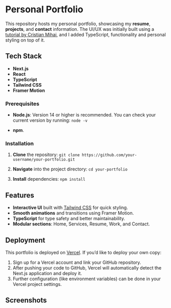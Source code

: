 # Personal Portfolio

This repository hosts my personal portfolio, showcasing my **resume**, **projects**, and **contact** information. The UI/UX was initially built using a [tutorial by Cristian Mihai](https://www.youtube.com/watch?v=dImgZ_AH7uA), and I added TypeScript, functionality and personal styling on top of it.

## Tech Stack
- **Next.js**
- **React**
- **TypeScript**
- **Tailwind CSS**
- **Framer Motion**

### Prerequisites
- **Node.js**: Version 14 or higher is recommended. You can check your current version by running:
	`node -v`

- **npm**.

### Installation
1. **Clone** the repository:
    `git clone https://github.com/your-username/your-portfolio.git`

2. **Navigate** into the project directory:
    `cd your-portfolio`

3. **Install** dependencies:
    `npm install`

## Features
- **Interactive UI** built with [Tailwind CSS](https://tailwindcss.com/) for quick styling.
- **Smooth animations** and transitions using Framer Motion.
- **TypeScript** for type safety and better maintainability.
- **Modular sections**: Home, Services, Resume, Work, and Contact.

## Deployment
This portfolio is deployed on [Vercel](https://vercel.com/). If you’d like to deploy your own copy:

1. Sign up for a Vercel account and link your GitHub repository.
2. After pushing your code to GitHub, Vercel will automatically detect the Next.js application and deploy it.
3. Further configuration (like environment variables) can be done in your Vercel project settings.

## Screenshots
